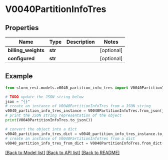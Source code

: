# V0040PartitionInfoTres


## Properties

Name | Type | Description | Notes
------------ | ------------- | ------------- | -------------
**billing_weights** | **str** |  | [optional] 
**configured** | **str** |  | [optional] 

## Example

```python
from slurm_rest.models.v0040_partition_info_tres import V0040PartitionInfoTres

# TODO update the JSON string below
json = "{}"
# create an instance of V0040PartitionInfoTres from a JSON string
v0040_partition_info_tres_instance = V0040PartitionInfoTres.from_json(json)
# print the JSON string representation of the object
print(V0040PartitionInfoTres.to_json())

# convert the object into a dict
v0040_partition_info_tres_dict = v0040_partition_info_tres_instance.to_dict()
# create an instance of V0040PartitionInfoTres from a dict
v0040_partition_info_tres_from_dict = V0040PartitionInfoTres.from_dict(v0040_partition_info_tres_dict)
```
[[Back to Model list]](../README.md#documentation-for-models) [[Back to API list]](../README.md#documentation-for-api-endpoints) [[Back to README]](../README.md)



